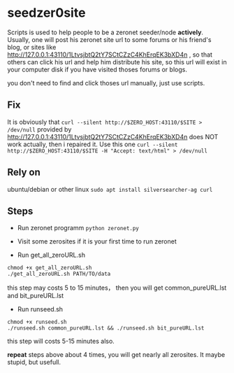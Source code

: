 # seedzer0site
Scripts is used to help people to be a zeronet seeder/node **actively**.
Usually, one will post his zeronet site url to some forums or his friend's blog, or sites like http://127.0.0.1:43110/1LtvsjbtQ2tY7SCtCZzC4KhErqEK3bXD4n , so that others can click his url and help him distribute his site, so this url will exist in your computer disk if you have visited thoses forums or blogs.

you don't need to find and click thoses url manually, just use scripts.

## Fix
It is obviously that `curl --silent http://$ZERO_HOST:43110/$SITE > /dev/null` provided by http://127.0.0.1:43110/1LtvsjbtQ2tY7SCtCZzC4KhErqEK3bXD4n does NOT work actually, then i repaired it. Use this one `curl --silent http://$ZERO_HOST:43110/$SITE -H "Accept: text/html" > /dev/null`

## Rely on
ubuntu/debian or other linux
`sudo apt install silversearcher-ag curl`

## Steps
* Run zeronet programm
`python zeronet.py`

* Visit some zerosites if it is your first time to run zeronet

* Run get_all_zeroURL.sh
```
chmod +x get_all_zeroURL.sh
./get_all_zeroURL.sh PATH/TO/data
```
this step may costs 5 to 15 minutes， then you will get common_pureURL.lst and bit_pureURL.lst

* Run runseed.sh
```
chmod +x runseed.sh
./runseed.sh common_pureURL.lst && ./runseed.sh bit_pureURL.lst
```
this step will costs 5-15 minutes also. 

**repeat** steps above about 4 times, you will get nearly all zerosites.
It maybe stupid, but usefull.
